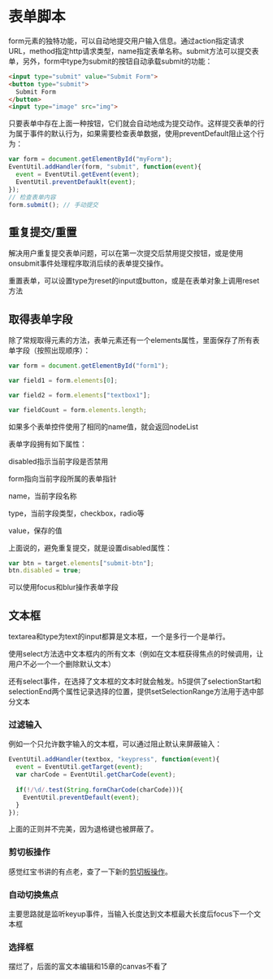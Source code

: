 # 表单脚本

form元素的独特功能，可以自动地提交用户输入信息。通过action指定请求URL，method指定http请求类型，name指定表单名称。submit方法可以提交表单，另外，form中type为submit的按钮自动承载submit的功能：

```html
<input type="submit" value="Submit Form">
<button type="submit">
  Submit Form
</button>
<input type="image" src="img">
```

只要表单中存在上面一种按钮，它们就会自动地成为提交动作。这样提交表单的行为属于事件的默认行为，如果需要检查表单数据，使用preventDefault阻止这个行为：

```js
var form = document.getElementById("myForm");
EventUtil.addHandler(form, "submit", function(event){
  event = EventUtil.getEvent(event);
  EventUtil.preventDefauklt(event);
});
// 检查表单内容
form.submit(); // 手动提交
```

## 重复提交/重置

解决用户重复提交表单问题，可以在第一次提交后禁用提交按钮，或是使用onsubmit事件处理程序取消后续的表单提交操作。

重置表单，可以设置type为reset的input或button，或是在表单对象上调用reset方法

## 取得表单字段

除了常规取得元素的方法，表单元素还有一个elements属性，里面保存了所有表单字段（按照出现顺序）：

```js
var form = document.getElementById("form1");

var field1 = form.elements[0];

var field2 = form.elements["textbox1"];

var fieldCount = form.elements.length;
```

如果多个表单控件使用了相同的name值，就会返回nodeList

表单字段拥有如下属性：

disabled指示当前字段是否禁用

form指向当前字段所属的表单指针

name，当前字段名称

type，当前字段类型，checkbox，radio等

value，保存的值

上面说的，避免重复提交，就是设置disabled属性：

```js
var btn = target.elements["submit-btn"];
btn.disabled = true;
```

可以使用focus和blur操作表单字段

## 文本框

textarea和type为text的input都算是文本框，一个是多行一个是单行。

使用select方法选中文本框内的所有文本（例如在文本框获得焦点的时候调用，让用户不必一个一个删除默认文本）

还有select事件，在选择了文本框的文本时就会触发。h5提供了selectionStart和selectionEnd两个属性记录选择的位置，提供setSelectionRange方法用于选中部分文本

### 过滤输入

例如一个只允许数字输入的文本框，可以通过阻止默认来屏蔽输入：

```js
EventUtil.addHandler(textbox, "keypress", function(event){
  event = EventUtil.getTarget(event);
  var charCode = EventUtil.getCharCode(event);
  
  if(!/\d/.test(String.formCharCode(charCode))){
    EventUtil.preventDefault(event);
  }
});
```

上面的正则并不完美，因为退格键也被屏蔽了。

### 剪切板操作

感觉红宝书讲的有点老，查了一下新的[剪切板操作](https://www.ruanyifeng.com/blog/2021/01/clipboard-api.html)。

### 自动切换焦点

主要思路就是监听keyup事件，当输入长度达到文本框最大长度后focus下一个文本框

### 选择框

摆烂了，后面的富文本编辑和15章的canvas不看了